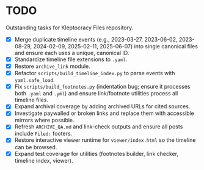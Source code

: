 # TODO

Outstanding tasks for Kleptocracy Files repository.

 - [x] Merge duplicate timeline events (e.g., 2023-03-27, 2023-06-02, 2023-08-29, 2024-02-09, 2025-02-11, 2025-06-07) into single canonical files and ensure each uses a unique, canonical ID.
- [x] Standardize timeline file extensions to `.yaml`.
- [x] Restore `archive_link` module.
- [x] Refactor `scripts/build_timeline_index.py` to parse events with `yaml.safe_load`.
- [x] Fix `scripts/build_footnotes.py` (indentation bug; ensure it processes both `.yaml` and `.yml`) and ensure link/footnote utilities process all timeline files.
- [x] Expand archival coverage by adding archived URLs for cited sources.
- [x] Investigate paywalled or broken links and replace them with accessible mirrors where possible.
- [x] Refresh `ARCHIVE_QA.md` and link-check outputs and ensure all posts include `Filed:` footers.
 - [x] Restore interactive viewer runtime for `viewer/index.html` so the timeline can be browsed.
- [x] Expand test coverage for utilities (footnotes builder, link checker, timeline index, viewer).

